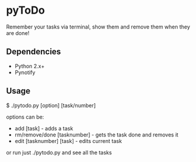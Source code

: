 pyToDo
==========
Remember your tasks via terminal, show them and remove them when they are done!

Dependencies
------------
* Python 2.x+
* Pynotify

Usage
-----
  $ ./pytodo.py [option] [task/number]

options can be:
* add [task] - adds a task
* rm/remove/done [tasknumber] - gets the task done and removes it
* edit [tasknumber] [task] - edits current task

or run just ./pytodo.py and see all the tasks
